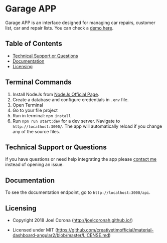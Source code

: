 # Garage APP
Garage APP is an interface designed for managing car repairs, customer list, car and repair lists. You can check a [demo here](https://api.garage.codenity.net/).

## Table of Contents

* [Technical Support or Questions](#technical-support-or-questions)
* [Documentation](#docs)
* [Licensing](#licensing)

## Terminal Commands

1. Install NodeJs from [NodeJs Official Page](https://nodejs.org/en).
2. Create a database and configure credentials in ```.env``` file.
3. Open Terminal
4. Go to your file project
5. Run in terminal: ```npm install```
6. Run `npm run start:dev` for a dev server. Navigate to `http://localhost:3000/`. The app will automatically reload if you change any of the source files.

## Technical Support or Questions

If you have questions or need help integrating the app please [contact me](http://joelcoronah.github.io/) instead of opening an issue.

## Documentation

To see the documentation endpoint, go to `http://localhost:3000/api`.


## Licensing

- Copyright 2018 Joel Corona (http://joelcoronah.github.io/)

- Licensed under MIT (https://github.com/creativetimofficial/material-dashboard-angular2/blob/master/LICENSE.md)
